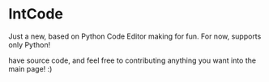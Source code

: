 # IntCode

Just a new, based on Python Code Editor making for fun. For now, supports only Python!

have source code, and feel free to contributing anything you want into the main page! :)
